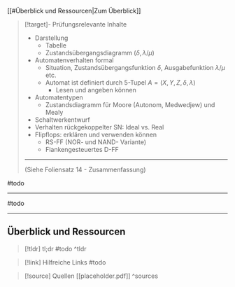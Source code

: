 [[#Überblick und Ressourcen|Zum Überblick]]

>[!target]- Prüfungsrelevante Inhalte
>- Darstellung
>	- Tabelle
>	- Zustandsübergangsdiagramm ($\delta, \lambda/\mu$)
>- Automatenverhalten formal
>	- Situation, Zustandsübergangsfunktion $\delta$, Ausgabefunktion $\lambda/\mu$ etc.
>	- Automat ist definiert durch 5-Tupel $A=(X, Y, Z, \delta, \lambda)$
>		- Lesen und angeben können
>- Automatentypen
>	- Zustandsdiagramm für Moore (Autonom, Medwedjew) und Mealy
>- Schaltwerkentwurf
>- Verhalten rückgekoppelter SN: Ideal vs. Real
>- Flipflops: erklären und verwenden können
>	- RS-FF (NOR- und NAND- Variante)
>	- Flankengesteuertes D-FF
>
>---
>(Siehe Foliensatz 14 - Zusammenfassung)

#todo 

---

#todo 

---
## Überblick und Ressourcen

>[!tldr] tl;dr
>#todo
>^tldr

>[!link] Hilfreiche Links
>#todo

>[!source] Quellen
>[[placeholder.pdf]]
>^sources
